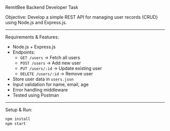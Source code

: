  RemitBee Backend Developer Task

Objective:
Develop a simple REST API for managing user records (CRUD) using Node.js and Express.js.

---

Requirements & Features:

- Node.js + Express.js
- Endpoints:
  - `GET /users` → Fetch all users
  - `POST /users` → Add new user
  - `PUT /users/:id` → Update existing user
  - `DELETE /users/:id` → Remove user
- Store user data in `users.json`
- Input validation for name, email, age
- Error handling middleware
- Tested using Postman

---
Setup & Run:
```bash
npm install
npm start
